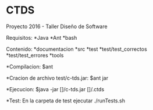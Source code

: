# CTDS
Proyecto 2016 - Taller Diseño de Software

Requisitos:
*Java 
*Ant
*bash

Contenido:
*documentacion
*src
*test
*test/test_correctos
*test/test_errores
*tools

*Compilacion:
$ant

*Cracion de archivo test/c-tds.jar:
$ant jar

*Ejecucion:
$java -jar [<path>]/c-tds.jar [<path>]/<archivo>.ctds

*Test:
En la carpeta de test ejecutar
./runTests.sh
